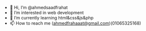 - 👋 Hi, I’m @ahmedsaadfrahat
- 👀 I’m interested in web development 
- 🌱 I’m currently learning html&css&js&php
- 📫 How to reach me (ahmedfrahaaat@gmail.com)(01065325168)

<!---
ahmedsaadfrahat/ahmedsaadfrahat is a ✨ special ✨ repository because its `README.md` (this file) appears on your GitHub profile.
You can click the Preview link to take a look at your changes.
--->
